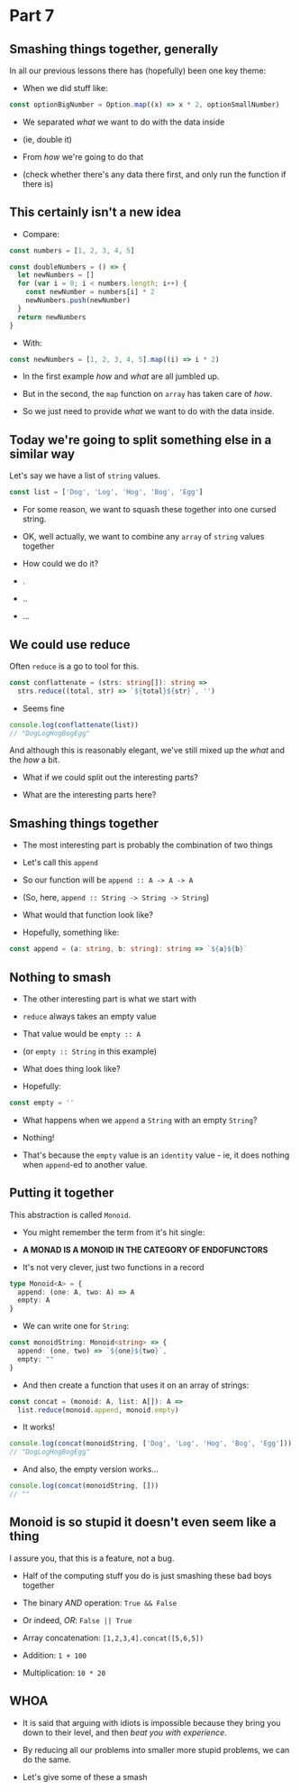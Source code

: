 # Part 7

## Smashing things together, generally

In all our previous lessons there has (hopefully) been one key theme:

- When we did stuff like:

```typescript
const optionBigNumber = Option.map((x) => x * 2, optionSmallNumber)
```

- We separated _what_ we want to do with the data inside

- (ie, double it)

- From _how_ we're going to do that

- (check whether there's any data there first, and only run the function if
  there is)

## This certainly isn't a new idea

- Compare:

```typescript
const numbers = [1, 2, 3, 4, 5]

const doubleNumbers = () => {
  let newNumbers = []
  for (var i = 0; i < numbers.length; i++) {
    const newNumber = numbers[i] * 2
    newNumbers.push(newNumber)
  }
  return newNumbers
}
```

- With:

```typescript
const newNumbers = [1, 2, 3, 4, 5].map((i) => i * 2)
```

- In the first example _how_ and _what_ are all jumbled up.

- But in the second, the `map` function on `array` has taken care of _how_.

- So we just need to provide _what_ we want to do with the data inside.

## Today we're going to split something else in a similar way

Let's say we have a list of `string` values.

```typescript
const list = ['Dog', 'Log', 'Hog', 'Bog', 'Egg']
```

- For some reason, we want to squash these together into one cursed string.

- OK, well actually, we want to combine any `array` of `string` values together

- How could we do it?

- .

- ..

- ...

## We could use reduce

Often `reduce` is a go to tool for this.

```typescript
const conflattenate = (strs: string[]): string =>
  strs.reduce((total, str) => `${total}${str}`, '')
```

- Seems fine

```typescript
console.log(conflattenate(list))
// "DogLogHogBogEgg"
```

And although this is reasonably elegant, we've still mixed up the _what_ and
the _how_ a bit.

- What if we could split out the interesting parts?

- What are the interesting parts here?

## Smashing things together

- The most interesting part is probably the combination of two things

- Let's call this `append`

- So our function will be `append :: A -> A -> A`

- (So, here, `append :: String -> String -> String`)

- What would that function look like?

- Hopefully, something like:

```typescript
const append = (a: string, b: string): string => `${a}${b}`
```

## Nothing to smash

- The other interesting part is what we start with

- `reduce` always takes an empty value

- That value would be `empty :: A`

- (or `empty :: String` in this example)

- What does thing look like?

- Hopefully:

```typescript
const empty = ''
```

- What happens when we `append` a `String` with an empty `String`?

- Nothing!

- That's because the `empty` value is an `identity` value - ie, it does
  nothing when `append`-ed to another value.

## Putting it together

This abstraction is called `Monoid`.

- You might remember the term from it's hit single:

- **A MONAD IS A MONOID IN THE CATEGORY OF ENDOFUNCTORS**

- It's not very clever, just two functions in a record

```typescript
type Monoid<A> = {
  append: (one: A, two: A) => A
  empty: A
}
```

- We can write one for `String`:

```typescript
const monoidString: Monoid<string> => {
  append: (one, two) => `${one}${two}`,
  empty: ""
}
```

- And then create a function that uses it on an array of strings:

```typescript
const concat = (monoid: A, list: A[]): A =>
  list.reduce(monoid.append, monoid.empty)
```

- It works!

```typescript
console.log(concat(monoidString, ['Dog', 'Log', 'Hog', 'Bog', 'Egg']))
// "DogLogHogBogEgg"
```

- And also, the empty version works...

```typescript
console.log(concat(monoidString, []))
// ""
```

## Monoid is so stupid it doesn't even seem like a thing

I assure you, that this is a feature, not a bug.

- Half of the computing stuff you do is just smashing these bad boys together

- The binary _AND_ operation: `True && False`

- Or indeed, _OR_: `False || True`

- Array concatenation: `[1,2,3,4].concat([5,6,5])`

- Addition: `1 + 100`

- Multiplication: `10 * 20`

## WHOA

- It is said that arguing with idiots is impossible because they bring you down
  to their level, and then _beat you with experience_.

- By reducing all our problems into smaller more stupid problems, we can do the
  same.

- Let's give some of these a smash

